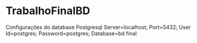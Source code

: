 # TrabalhoFinalBD

Configurações do database Postgresql
Server=localhost;
Port=5432;
User Id=postgres;
Password=postgres;
Database=bd final
